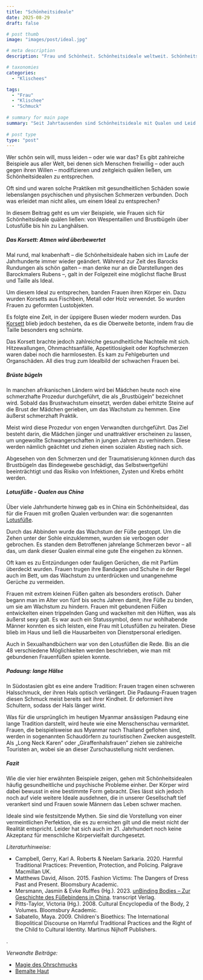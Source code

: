 ```yaml
---
title: "Schönheitsideale"
date: 2025-08-29
draft: false

# post thumb
image: "images/post/ideal.jpg"

# meta description
description: "Frau und Schönheit. Schönheitsideale weltweit. Schönheitsideal Geschichte. Leiden für Schönheit. Qual Schönheit. ideal. Lotusfüße. Korsett. Wespentaille. Schönheit und Gesundheitsschäden. Padaung. Lange Hälse. Asien. Brüste bügeln. Brüste klein halten. Gefahren. Afrika. Schönheitspraktiken Europa. Schönheitspraktiken Asien. Schönheitspraktiken Afrika. Gefahr Schönheitspraktiken. Geschichte Schönheitspraktiken."

# taxonomies
categories:
  - "Klischees"

tags:
  - "Frau"
  - "Klischee"
  - "Schmuck"
  
# summary for main page
summary: "Seit Jahrtausenden sind Schönheitsideale mit Qualen und Leid verbunden - und zwar weltweit. Über Wespentaillen, Brustbügeln, Lotusfüße und Langhälse."
  
# post type
type: "post"
---
```


Wer schön sein will, muss leiden – oder wie war das? Es gibt zahlreiche Beispiele aus aller Welt, bei denen sich Menschen freiwillig – oder auch gegen ihren Willen – modifizieren und zeitgleich quälen ließen, um Schönheitsidealen zu entsprechen. 

Oft sind und waren solche Praktiken mit gesundheitlichen Schäden sowie lebenslangen psychischen und physischen Schmerzen verbunden. Doch was erleidet man nicht alles, um einem Ideal zu entsprechen? 

In diesem Beitrag geht es um vier Beispiele, wie Frauen sich für Schönheitsideale quälen ließen: von Wespentaillen und Brustbügeln über Lotusfüße bis hin zu Langhälsen.


##### Das Korsett: Atmen wird überbewertet

Mal rund, mal knabenhaft – die Schönheitsideale haben sich im Laufe der Jahrhunderte immer wieder geändert. Während zur Zeit des Barocks Rundungen als schön galten – man denke nur an die Darstellungen des Barockmalers Rubens –, galt in der Folgezeit eine möglichst flache Brust und Taille als Ideal. 

Um diesem Ideal zu entsprechen, banden Frauen ihren Körper ein. Dazu wurden Korsetts aus Fischbein, Metall oder Holz verwendet. So wurden Frauen zu geformten Lustobjekten.

Es folgte eine Zeit, in der üppigere Busen wieder modern wurden. Das [Korsett](https://www.planet-wissen.de/gesellschaft/mode/unterwaesche/pwiekorsetteingeschnuerteweiblichkeit100.html) blieb jedoch bestehen, da es die Oberweite betonte, indem frau die Taille besonders eng schnürte. 

Das Korsett brachte jedoch zahlreiche gesundheitliche Nachteile mit sich. Hitzewallungen, Ohnmachtsanfälle, Appetitlosigkeit oder Kopfschmerzen waren dabei noch die harmlosesten. Es kam zu Fehlgeburten und Organschäden. All dies trug zum Idealbild der schwachen Frauen bei.


##### Brüste bügeln

In manchen afrikanischen Ländern wird bei Mädchen heute noch eine schmerzhafte Prozedur durchgeführt, die als „Brustbügeln” bezeichnet wird. Sobald das Brustwachstum einsetzt, werden dabei erhitzte Steine auf die Brust der Mädchen gerieben, um das Wachstum zu hemmen. Eine äußerst schmerzhaft Praktik.

Meist wird diese Prozedur von engen Verwandten durchgeführt. Das Ziel besteht darin, die Mädchen jünger und unattraktiver erscheinen zu lassen, um ungewollte Schwangerschaften in jungen Jahren zu verhindern. Diese werden nämlich geächtet und ziehen einen sozialen Abstieg nach sich.

Abgesehen von den Schmerzen und der Traumatisierung können durch das Brustbügeln das Bindegewebe geschädigt, das Selbstwertgefühl beeinträchtigt und das Risiko von Infektionen, Zysten und Krebs erhöht werden.



##### Lotusfüße - Qualen aus China

Über viele Jahrhunderte hinweg gab es in China ein Schönheitsideal, das für die Frauen mit großen Qualen verbunden war: die sogenannten [Lotusfüße](https://www.gehwerkstatt.de/die-lotusf%C3%BC%C3%9Fe/).

Durch das Abbinden wurde das Wachstum der Füße gestoppt. Um die Zehen unter der Sohle einzuklemmen, wurden sie verbogen oder gebrochen. Es standen dem Betroffenen jahrelange Schmerzen bevor – all das, um dank dieser Qualen einmal eine gute Ehe eingehen zu können.

Oft kam es zu Entzündungen oder fauligen Gerüchen, die mit Parfüm überdeckt wurden. Frauen trugen ihre Bandagen und Schuhe in der Regel auch im Bett, um das Wachstum zu unterdrücken und unangenehme Gerüche zu vermeiden.

Frauen mit extrem kleinen Füßen galten als besonders erotisch. Daher begann man im Alter von fünf bis sechs Jahren damit, ihre Füße zu binden, um sie am Wachstum zu hindern. Frauen mit gebundenen Füßen entwickelten einen trippelnden Gang und wackelten mit den Hüften, was als äußerst sexy galt. Es war auch ein Statussymbol, denn nur wohlhabende Männer konnten es sich leisten, eine Frau mit Lotusfüßen zu heiraten. Diese blieb im Haus und ließ die Hausarbeiten von Dienstpersonal erledigen.

Auch in Sexualhandbüchern war von den Lotusfüßen die Rede. Bis an die 48 verschiedene Möglichkeiten werden beschrieben, wie man mit gebundenen Frauenfüßen spielen konnte.


##### Padaung: lange Hälse

In Südostasien gibt es eine andere Tradition: Frauen tragen einen schweren Halsschmuck, der ihren Hals optisch verlängert. Die Padaung-Frauen tragen diesen Schmuck meist bereits seit ihrer Kindheit. Er deformiert ihre Schultern, sodass der Hals länger wirkt.

Was für die ursprünglich im heutigen Myanmar ansässigen Padaung eine lange Tradition darstellt, wird heute wie eine Menschenschau vermarktet. Frauen, die beispielsweise aus Myanmar nach Thailand geflohen sind, werden in sogenannten Schaudörfern zu touristischen Zwecken ausgestellt. Als „Long Neck Karen” oder „Giraffenhalsfrauen” ziehen sie zahlreiche Touristen an, wobei sie an dieser Zurschaustellung nicht verdienen.


##### Fazit

Wie die vier hier erwähnten Beispiele zeigen, gehen mit Schönheitsidealen häufig gesundheitliche und psychische Probleme einher. Der Körper wird dabei bewusst in eine bestimmte Form gebracht. Dies lässt sich jedoch noch auf viele weitere Ideale ausdehnen, die in unserer Gesellschaft tief verankert sind und Frauen sowie Männern das Leben schwer machen.

Ideale sind wie festsitzende Mythen. Sie sind die Vorstellung von einer vermeintlichen Perfektion, die es zu erreichen gilt und die meist nicht der Realität entspricht. Leider hat sich auch im 21. Jahrhundert noch keine Akzeptanz für menschliche Körpervielfalt durchgesetzt.



*Literaturhinweise:*
- Campbell, Gerry, Karl A. Roberts & Neelam Sarkaria. 2020. Harmful Traditional Practices: Prevention, Protection, and Policing.
Palgrave Macmillan UK.
- Matthews David, Alison. 2015. Fashion Victims: The Dangers of Dress Past and Present. Bloomsbury Academic.
- Mersmann, Jasmin & Evke Rulffes (Hg.). 2023. [unBinding Bodies – Zur Geschichte des Füßebindens in China](https://doi.org/10.1515/9783839468340). transcript Verlag.      
- Pitts-Taylor, Victoria (Hg.). 2008. Cultural Encyclopedia of the Body, 2 Volumes. Bloomsbury Academic.
- Sabatello, Maya. 2009. Children's Bioethics: The International Biopolitical Discourse on Harmful Traditional Practices and the Right of the Child to Cultural Identity. Martinus Nijhoff Publishers.



.




*Verwandte Beiträge:*
- [Magie des Ohrschmucks](https://www.erinnermich.eu/blog/ohrschmuck/)
- [Bemalte Haut](https://www.erinnermich.eu/blog/tattoos/)
